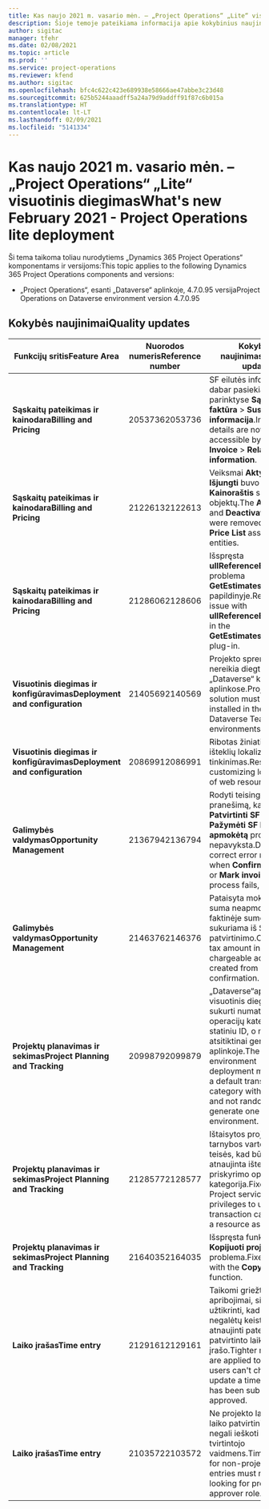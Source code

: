 ```yaml
---
title: Kas naujo 2021 m. vasario mėn. – „Project Operations“ „Lite“ visuotinis diegimas
description: Šioje temoje pateikiama informacija apie kokybinius naujinimus, pasiekiamus 2021 m. vasario mėn. „Project Operations Lite” visuotinio diegimo leidime.
author: sigitac
manager: tfehr
ms.date: 02/08/2021
ms.topic: article
ms.prod: ''
ms.service: project-operations
ms.reviewer: kfend
ms.author: sigitac
ms.openlocfilehash: bfc4c622c423e689938e58666ae47abbe3c23d48
ms.sourcegitcommit: 625b5244aaadff5a24a79d9addff91f87c6b015a
ms.translationtype: HT
ms.contentlocale: lt-LT
ms.lasthandoff: 02/09/2021
ms.locfileid: "5141334"
---
```

# <a name="whats-new-february-2021---project-operations-lite-deployment"></a><span data-ttu-id="2c47c-103">Kas naujo 2021 m. vasario mėn. – „Project Operations“ „Lite“ visuotinis diegimas</span><span class="sxs-lookup"><span data-stu-id="2c47c-103">What's new February 2021 - Project Operations lite deployment</span></span>

<span data-ttu-id="2c47c-104">Ši tema taikoma toliau nurodytiems „Dynamics 365 Project Operations“ komponentams ir versijoms:</span><span class="sxs-lookup"><span data-stu-id="2c47c-104">This topic applies to the following Dynamics 365 Project Operations components and versions:</span></span>

  - <span data-ttu-id="2c47c-105">„Project Operations“, esanti „Dataverse“ aplinkoje, 4.7.0.95 versija</span><span class="sxs-lookup"><span data-stu-id="2c47c-105">Project Operations on Dataverse environment version 4.7.0.95</span></span>

## <a name="quality-updates"></a><span data-ttu-id="2c47c-106">Kokybės naujinimai</span><span class="sxs-lookup"><span data-stu-id="2c47c-106">Quality updates</span></span>

| <span data-ttu-id="2c47c-107">**Funkcijų sritis**</span><span class="sxs-lookup"><span data-stu-id="2c47c-107">**Feature Area**</span></span> | <span data-ttu-id="2c47c-108">**Nuorodos numeris**</span><span class="sxs-lookup"><span data-stu-id="2c47c-108">**Reference number**</span></span> | <span data-ttu-id="2c47c-109">**Kokybės naujinimas**</span><span class="sxs-lookup"><span data-stu-id="2c47c-109">**Quality update**</span></span> |
| --- | --- | --- |
| <span data-ttu-id="2c47c-110">**Sąskaitų pateikimas ir kainodara**</span><span class="sxs-lookup"><span data-stu-id="2c47c-110">**Billing and Pricing**</span></span> | <span data-ttu-id="2c47c-111">2053736</span><span class="sxs-lookup"><span data-stu-id="2c47c-111">2053736</span></span> | <span data-ttu-id="2c47c-112">SF eilutės informacija dabar pasiekiama parinktyse **Sąskaita faktūra** > **Susijusi informacija**.</span><span class="sxs-lookup"><span data-stu-id="2c47c-112">Invoice line details are now accessible by going to **Invoice** > **Related information**.</span></span> |
| <span data-ttu-id="2c47c-113">**Sąskaitų pateikimas ir kainodara**</span><span class="sxs-lookup"><span data-stu-id="2c47c-113">**Billing and Pricing**</span></span> | <span data-ttu-id="2c47c-114">2122613</span><span class="sxs-lookup"><span data-stu-id="2c47c-114">2122613</span></span> | <span data-ttu-id="2c47c-115">Veiksmai **Aktyvinti** ir **Išjungti** buvo pašalinti iš **Kainoraštis** susiejimo objektų.</span><span class="sxs-lookup"><span data-stu-id="2c47c-115">The **Activate** and **Deactivate** actions were removed from the **Price List** association entities.</span></span> |
| <span data-ttu-id="2c47c-116">**Sąskaitų pateikimas ir kainodara**</span><span class="sxs-lookup"><span data-stu-id="2c47c-116">**Billing and Pricing**</span></span> | <span data-ttu-id="2c47c-117">2128606</span><span class="sxs-lookup"><span data-stu-id="2c47c-117">2128606</span></span> | <span data-ttu-id="2c47c-118">Išspręsta **ullReferenceException** problema **GetEstimatesForProject** papildinyje.</span><span class="sxs-lookup"><span data-stu-id="2c47c-118">Resolved the issue with **ullReferenceException** in the **GetEstimatesForProject** plug-in.</span></span> |
| <span data-ttu-id="2c47c-119">**Visuotinis diegimas ir konfigūravimas**</span><span class="sxs-lookup"><span data-stu-id="2c47c-119">**Deployment and configuration**</span></span> | <span data-ttu-id="2c47c-120">2140569</span><span class="sxs-lookup"><span data-stu-id="2c47c-120">2140569</span></span> | <span data-ttu-id="2c47c-121">Projekto sprendimo nereikia diegti „Dataverse“ komandų aplinkose.</span><span class="sxs-lookup"><span data-stu-id="2c47c-121">Project solution must not be installed in the Dataverse Teams environments.</span></span> |
| <span data-ttu-id="2c47c-122">**Visuotinis diegimas ir konfigūravimas**</span><span class="sxs-lookup"><span data-stu-id="2c47c-122">**Deployment and configuration**</span></span> | <span data-ttu-id="2c47c-123">2086991</span><span class="sxs-lookup"><span data-stu-id="2c47c-123">2086991</span></span> | <span data-ttu-id="2c47c-124">Ribotas žiniatinklio išteklių lokalizavimo tinkinimas.</span><span class="sxs-lookup"><span data-stu-id="2c47c-124">Restricted customizing localization of web resources.</span></span> |
| <span data-ttu-id="2c47c-125">**Galimybės valdymas**</span><span class="sxs-lookup"><span data-stu-id="2c47c-125">**Opportunity Management**</span></span> | <span data-ttu-id="2c47c-126">2136794</span><span class="sxs-lookup"><span data-stu-id="2c47c-126">2136794</span></span> | <span data-ttu-id="2c47c-127">Rodyti teisingą klaidos pranešimą, kai **Patvirtinti SF** arba **Pažymėti SF kaip apmokėtą** procesas nepavyksta.</span><span class="sxs-lookup"><span data-stu-id="2c47c-127">Display correct error message when **Confirm invoice** or **Mark invoice as paid** process fails,</span></span> |
| <span data-ttu-id="2c47c-128">**Galimybės valdymas**</span><span class="sxs-lookup"><span data-stu-id="2c47c-128">**Opportunity Management**</span></span> | <span data-ttu-id="2c47c-129">2146376</span><span class="sxs-lookup"><span data-stu-id="2c47c-129">2146376</span></span> | <span data-ttu-id="2c47c-130">Pataisyta mokesčio suma neapmokestinama faktinėje sumoje sukuriama iš SF patvirtinimo.</span><span class="sxs-lookup"><span data-stu-id="2c47c-130">Corrected tax amount in a non-chargeable actual is created from invoice confirmation.</span></span> |
| <span data-ttu-id="2c47c-131">**Projektų planavimas ir sekimas**</span><span class="sxs-lookup"><span data-stu-id="2c47c-131">**Project Planning and Tracking**</span></span> | <span data-ttu-id="2c47c-132">2099879</span><span class="sxs-lookup"><span data-stu-id="2c47c-132">2099879</span></span> | <span data-ttu-id="2c47c-133">„Dataverse“aplinkos visuotinis diegimas turi sukurti numatytąją operacijų kategoriją su statiniu ID, o ne atsitiktinai generuoti ją aplinkoje.</span><span class="sxs-lookup"><span data-stu-id="2c47c-133">The Dataverse environment deployment must create a default transaction category with a static ID and not randomly generate one per environment.</span></span> |
| <span data-ttu-id="2c47c-134">**Projektų planavimas ir sekimas**</span><span class="sxs-lookup"><span data-stu-id="2c47c-134">**Project Planning and Tracking**</span></span> | <span data-ttu-id="2c47c-135">2128577</span><span class="sxs-lookup"><span data-stu-id="2c47c-135">2128577</span></span> | <span data-ttu-id="2c47c-136">Ištaisytos projekto tarnybos vartotojo teisės, kad būtų atnaujinta išteklių priskyrimo operacijų kategorija.</span><span class="sxs-lookup"><span data-stu-id="2c47c-136">Fixed the Project service user privileges to update the transaction category on a resource assignment.</span></span> |
| <span data-ttu-id="2c47c-137">**Projektų planavimas ir sekimas**</span><span class="sxs-lookup"><span data-stu-id="2c47c-137">**Project Planning and Tracking**</span></span> | <span data-ttu-id="2c47c-138">2164035</span><span class="sxs-lookup"><span data-stu-id="2c47c-138">2164035</span></span> | <span data-ttu-id="2c47c-139">Išspręsta funkcijos **Kopijuoti projektą** problema.</span><span class="sxs-lookup"><span data-stu-id="2c47c-139">Fixed issues with the **Copy Project** function.</span></span> |
| <span data-ttu-id="2c47c-140">**Laiko įrašas**</span><span class="sxs-lookup"><span data-stu-id="2c47c-140">**Time entry**</span></span> | <span data-ttu-id="2c47c-141">2129161</span><span class="sxs-lookup"><span data-stu-id="2c47c-141">2129161</span></span> | <span data-ttu-id="2c47c-142">Taikomi griežtesni apribojimai, siekiant užtikrinti, kad vartotojai negalėtų keisti ir atnaujinti pateikto ar patvirtinto laiko įrašo.</span><span class="sxs-lookup"><span data-stu-id="2c47c-142">Tighter restrictions are applied to ensure users can't change and update a time entry that has been submitted or approved.</span></span> |
| <span data-ttu-id="2c47c-143">**Laiko įrašas**</span><span class="sxs-lookup"><span data-stu-id="2c47c-143">**Time entry**</span></span> | <span data-ttu-id="2c47c-144">2103572</span><span class="sxs-lookup"><span data-stu-id="2c47c-144">2103572</span></span> | <span data-ttu-id="2c47c-145">Ne projekto laiko įrašų laiko patvirtinimas negali ieškoti projekto tvirtintojo vaidmens.</span><span class="sxs-lookup"><span data-stu-id="2c47c-145">Time approval for non-project time entries must not be looking for project approver role.</span></span> |
